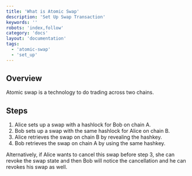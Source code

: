 ```yaml
---
title: 'What is Atomic Swap'
description: 'Set Up Swap Transaction'
keywords: ''
robots: 'index,follow'
category: 'docs'
layout: 'documentation'
tags:
  - 'atomic-swap'
  - 'set_up'
---
```


## Overview

Atomic swap is a technology to do trading across two chains.

## Steps

1. Alice sets up a swap with a hashlock for Bob on chain A.
2. Bob sets up a swap with the same hashlock for Alice on chain B.
3. Alice retrieves the swap on chain B by revealing the hashkey.
4. Bob retrieves the swap on chain A by using the same hashkey.

Alternatively, if Alice wants to cancel this swap before step 3, she can revoke the swap state and then Bob will notice the cancellation and he can revokes his swap as well.
